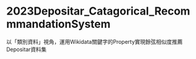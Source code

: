 # 2023Depositar_Catagorical_RecommmandationSystem
以「類別資料」視角，運用Wikidata關鍵字的Property實現餘弦相似度推薦Depositar資料集
